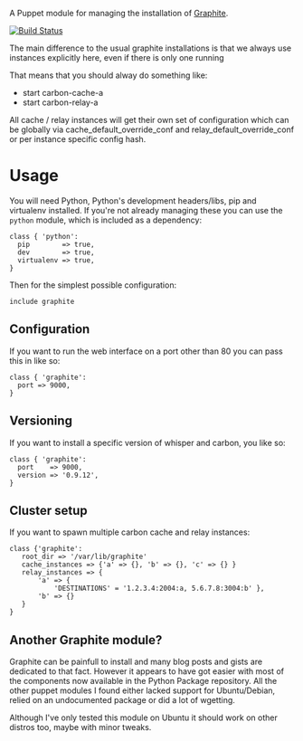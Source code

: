 A Puppet module for managing the installation of
[Graphite](http://graphite.wikidot.com/).

[![Build
Status](https://secure.travis-ci.org/gds-operations/puppet-graphite.png)](http://travis-ci.org/gds-operations/puppet-graphite)

The main difference to the usual graphite installations is that we always use instances explicitly here, even if there is only one running

That means that you should alway do something like:
 * start carbon-cache-a
 * start carbon-relay-a

All cache / relay instances will get their own set of configuration which can be globally via cache_default_override_conf and relay_default_override_conf or per instance specific config hash.
# Usage

You will need Python, Python's development headers/libs, pip and virtualenv
installed. If you're not already managing these you can use the `python`
module, which is included as a dependency:

```puppet
class { 'python':
  pip        => true,
  dev        => true,
  virtualenv => true,
}
```

Then for the simplest possible configuration:

```puppet
include graphite
```

## Configuration

If you want to run the web interface on a port other than 80 you can
pass this in like so:

```puppet
class { 'graphite':
  port => 9000,
}
```

## Versioning

If you want to install a specific version of whisper and carbon, you
like so:

```puppet
class { 'graphite':
  port    => 9000,
  version => '0.9.12',
}
```

## Cluster setup

If you want to spawn multiple carbon cache and relay instances:

```
class {'graphite':
   root_dir => '/var/lib/graphite'
   cache_instances => {'a' => {}, 'b' => {}, 'c' => {} }
   relay_instances => {
       'a' => {
           'DESTINATIONS' = '1.2.3.4:2004:a, 5.6.7.8:3004:b' },
       'b' => {}
   }
}
```
## Another Graphite module?

Graphite can be painfull to install and many blog posts and gists are
dedicated to that fact. However it appears to have got easier with most
of the components now available in the Python Package repository. All
the other puppet modules I found either lacked support for
Ubuntu/Debian, relied on an undocumented package or did a lot of
wgetting. 

Although I've only tested this module on Ubuntu it should work on other
distros too, maybe with minor tweaks.
